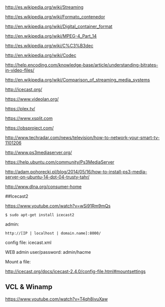 http://es.wikipedia.org/wiki/Streaming

http://es.wikipedia.org/wiki/Formato_contenedor

http://en.wikipedia.org/wiki/Digital_container_format

http://en.wikipedia.org/wiki/MPEG-4_Part_14


http://es.wikipedia.org/wiki/C%C3%B3dec

http://en.wikipedia.org/wiki/Codec

http://help.encoding.com/knowledge-base/article/understanding-bitrates-in-video-files/



http://en.wikipedia.org/wiki/Comparison_of_streaming_media_systems

http://icecast.org/

https://www.videolan.org/

https://plex.tv/

https://www.xsplit.com

https://obsproject.com/

http://www.techradar.com/news/television/how-to-network-your-smart-tv-1101206

http://www.ps3mediaserver.org/

https://help.ubuntu.com/community/Ps3MediaServer

http://adam.pohorecki.pl/blog/2014/05/16/how-to-install-ps3-media-server-on-ubuntu-14-dot-04-trusty-tahr/

http://www.dlna.org/consumer-home


##Icecast2

https://www.youtube.com/watch?v=wSi91Rm9mQs

```
$ sudo apt-get install icecast2
```
admin:
```
http://[IP | localhost | domain.name]:8000/
```
config file: icecast.xml

WEB admin user/password: admin/hacme

Mount a file:

http://icecast.org/docs/icecast-2.4.0/config-file.html#mountsettings

## VCL & Winamp

https://www.youtube.com/watch?v=T4qh8ivuXaw
